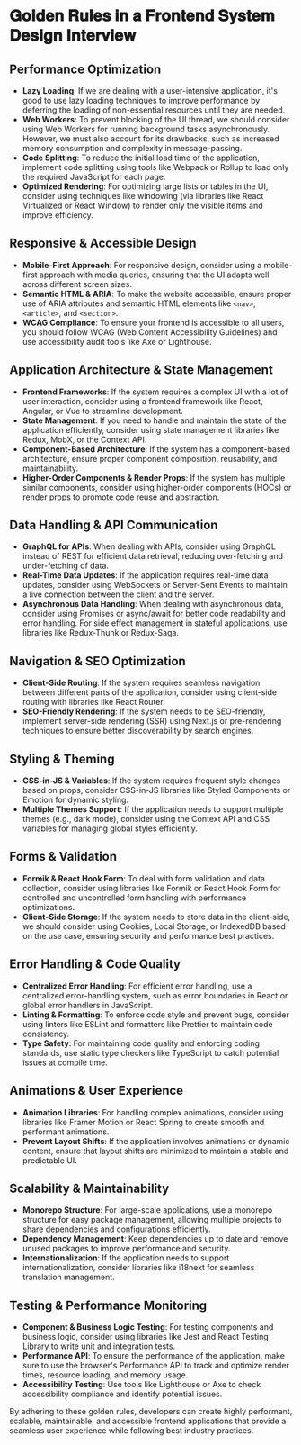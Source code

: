 # 𝐆𝐨𝐥𝐝𝐞𝐧 𝐑𝐮𝐥𝐞𝐬 𝐢𝐧 𝐚 𝐅𝐫𝐨𝐧𝐭𝐞𝐧𝐝 𝐒𝐲𝐬𝐭𝐞𝐦 𝐃𝐞𝐬𝐢𝐠𝐧 𝐈𝐧𝐭𝐞𝐫𝐯𝐢𝐞𝐰

## Performance Optimization

- **Lazy Loading**: If we are dealing with a user-intensive application, it's good to use lazy loading techniques to improve performance by deferring the loading of non-essential resources until they are needed.
- **Web Workers**: To prevent blocking of the UI thread, we should consider using Web Workers for running background tasks asynchronously. However, we must also account for its drawbacks, such as increased memory consumption and complexity in message-passing.
- **Code Splitting**: To reduce the initial load time of the application, implement code splitting using tools like Webpack or Rollup to load only the required JavaScript for each page.
- **Optimized Rendering**: For optimizing large lists or tables in the UI, consider using techniques like windowing (via libraries like React Virtualized or React Window) to render only the visible items and improve efficiency.

## Responsive & Accessible Design

- **Mobile-First Approach**: For responsive design, consider using a mobile-first approach with media queries, ensuring that the UI adapts well across different screen sizes.
- **Semantic HTML & ARIA**: To make the website accessible, ensure proper use of ARIA attributes and semantic HTML elements like `<nav>`, `<article>`, and `<section>`.
- **WCAG Compliance**: To ensure your frontend is accessible to all users, you should follow WCAG (Web Content Accessibility Guidelines) and use accessibility audit tools like Axe or Lighthouse.

## Application Architecture & State Management

- **Frontend Frameworks**: If the system requires a complex UI with a lot of user interaction, consider using a frontend framework like React, Angular, or Vue to streamline development.
- **State Management**: If you need to handle and maintain the state of the application efficiently, consider using state management libraries like Redux, MobX, or the Context API.
- **Component-Based Architecture**: If the system has a component-based architecture, ensure proper component composition, reusability, and maintainability.
- **Higher-Order Components & Render Props**: If the system has multiple similar components, consider using higher-order components (HOCs) or render props to promote code reuse and abstraction.

## Data Handling & API Communication

- **GraphQL for APIs**: When dealing with APIs, consider using GraphQL instead of REST for efficient data retrieval, reducing over-fetching and under-fetching of data.
- **Real-Time Data Updates**: If the application requires real-time data updates, consider using WebSockets or Server-Sent Events to maintain a live connection between the client and the server.
- **Asynchronous Data Handling**: When dealing with asynchronous data, consider using Promises or async/await for better code readability and error handling. For side effect management in stateful applications, use libraries like Redux-Thunk or Redux-Saga.

## Navigation & SEO Optimization

- **Client-Side Routing**: If the system requires seamless navigation between different parts of the application, consider using client-side routing with libraries like React Router.
- **SEO-Friendly Rendering**: If the system needs to be SEO-friendly, implement server-side rendering (SSR) using Next.js or pre-rendering techniques to ensure better discoverability by search engines.

## Styling & Theming

- **CSS-in-JS & Variables**: If the system requires frequent style changes based on props, consider CSS-in-JS libraries like Styled Components or Emotion for dynamic styling.
- **Multiple Themes Support**: If the application needs to support multiple themes (e.g., dark mode), consider using the Context API and CSS variables for managing global styles efficiently.

## Forms & Validation

- **Formik & React Hook Form**: To deal with form validation and data collection, consider using libraries like Formik or React Hook Form for controlled and uncontrolled form handling with performance optimizations.
- **Client-Side Storage**: If the system needs to store data in the client-side, we should consider using Cookies, Local Storage, or IndexedDB based on the use case, ensuring security and performance best practices.

## Error Handling & Code Quality

- **Centralized Error Handling**: For efficient error handling, use a centralized error-handling system, such as error boundaries in React or global error handlers in JavaScript.
- **Linting & Formatting**: To enforce code style and prevent bugs, consider using linters like ESLint and formatters like Prettier to maintain code consistency.
- **Type Safety**: For maintaining code quality and enforcing coding standards, use static type checkers like TypeScript to catch potential issues at compile time.

## Animations & User Experience

- **Animation Libraries**: For handling complex animations, consider using libraries like Framer Motion or React Spring to create smooth and performant animations.
- **Prevent Layout Shifts**: If the application involves animations or dynamic content, ensure that layout shifts are minimized to maintain a stable and predictable UI.

## Scalability & Maintainability

- **Monorepo Structure**: For large-scale applications, use a monorepo structure for easy package management, allowing multiple projects to share dependencies and configurations efficiently.
- **Dependency Management**: Keep dependencies up to date and remove unused packages to improve performance and security.
- **Internationalization**: If the application needs to support internationalization, consider libraries like i18next for seamless translation management.

## Testing & Performance Monitoring

- **Component & Business Logic Testing**: For testing components and business logic, consider using libraries like Jest and React Testing Library to write unit and integration tests.
- **Performance API**: To ensure the performance of the application, make sure to use the browser's Performance API to track and optimize render times, resource loading, and memory usage.
- **Accessibility Testing**: Use tools like Lighthouse or Axe to check accessibility compliance and identify potential issues.

By adhering to these golden rules, developers can create highly performant, scalable, maintainable, and accessible frontend applications that provide a seamless user experience while following best industry practices.
